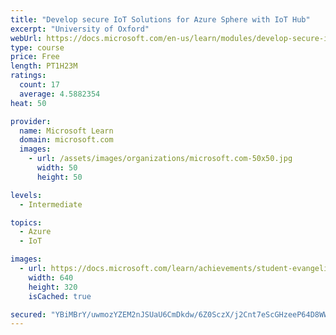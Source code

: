 ```yaml
---
title: "Develop secure IoT Solutions for Azure Sphere with IoT Hub"
excerpt: "University of Oxford"
webUrl: https://docs.microsoft.com/en-us/learn/modules/develop-secure-iot-solutions-azure-sphere-iot-hub/
type: course
price: Free
length: PT1H23M
ratings:
  count: 17
  average: 4.5882354
heat: 50

provider:
  name: Microsoft Learn
  domain: microsoft.com
  images:
    - url: /assets/images/organizations/microsoft.com-50x50.jpg
      width: 50
      height: 50

levels:
  - Intermediate

topics:
  - Azure
  - IoT

images:
  - url: https://docs.microsoft.com/learn/achievements/student-evangelism/develop-secure-iot-solutions-for-azure-sphere-with-iot-hub-social.png
    width: 640
    height: 320
    isCached: true

secured: "YBiMBrY/uwmozYZEM2nJSUaU6CmDkdw/6Z0SczX/j2Cnt7eScGHzeeP64D8WWPDuSVKR9x3UTOxZ2uaoZB5z3UJKV07CZz2p5CCwADBrkq9ScEigHv6yqNb2mjAE0wnOm1mz+LffWaW+0oWoncLvYEpmVFi4vpXYedNpOxUJj9Gfc8++Ma8B/OndA54zJxPJ0c+JnK9KtXjUaFXpIF3r/7ZDxJ+AksyNm+WjotKBQvm4nP+7WRVGgH2bJXklngQzHzVI+KRhn6M8AQsimT4igfv2uOlbSzkzzbaeGsrZxdG6Q9dYAaCpmbCxRkpU3vv3f1GvQ62CBkZNLYCTGN+9q3NntesneJQZFpZFh7nPTII4rT1gms/rk9ZGKU9uQtFXieyMJnIHcsfdqDIeIJ0sFS75GAGTRPwg2rP8I05V0CA=;SCliGp8rVTUxqRtXWelQ4Q=="
---
```


